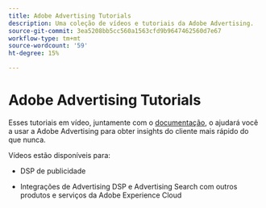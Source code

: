 ```yaml
---
title: Adobe Advertising Tutorials
description: Uma coleção de vídeos e tutoriais da Adobe Advertising.
source-git-commit: 3ea5208bb5cc560a1563cfd9b9647462560d7e67
workflow-type: tm+mt
source-wordcount: '59'
ht-degree: 15%

---
```


# Adobe Advertising Tutorials

Esses tutoriais em vídeo, juntamente com o [documentação](https://experienceleague.adobe.com/docs/advertising-cloud.html), o ajudará você a usar a Adobe Advertising para obter insights do cliente mais rápido do que nunca.

Vídeos estão disponíveis para:

* DSP de publicidade

* Integrações de Advertising DSP e Advertising Search com outros produtos e serviços da Adobe Experience Cloud

<!--
See other -learn tutorials landing pages to get ideas for additional content
-->
